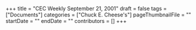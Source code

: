 +++
title = "CEC Weekly September 21, 2001"
draft = false
tags = ["Documents"]
categories = ["Chuck E. Cheese's"]
pageThumbnailFile = ""
startDate = ""
endDate = ""
contributors = []
+++
